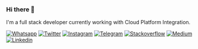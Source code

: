 ### Hi there 👋

<p>I'm a full stack developer currently working with Cloud Platform Integration. </p>

<p>
<a href="https://api.whatsapp.com/send?phone=5551985146188&amp;text=Hello" rel="nofollow"><img src="https://camo.githubusercontent.com/d6f825c25bfb801aff99455fbd900c91d66f12fe0ff4bc1957a17a9ada2e90f5/68747470733a2f2f696d672e736869656c64732e696f2f62616467652f57686174736170702d3133313331333f7374796c653d666c61742d737175617265266c6f676f3d7768617473617070" alt="Whatsapp     " data-canonical-src="https://img.shields.io/badge/Whatsapp-131313?style=flat-square&amp;logo=whatsapp" style="max-width:100%;"></a>
    <a href="https://twitter.com/mechamorafa" rel="nofollow"><img src="https://camo.githubusercontent.com/d66371f514dd0bc744db4213072bb39ce33cc4cf08f14cf600d7547d4aa06161/68747470733a2f2f696d672e736869656c64732e696f2f62616467652f547769747465722d3133313331333f7374796c653d666c61742d737175617265266c6f676f3d74776974746572" alt="Twitter      " data-canonical-src="https://img.shields.io/badge/Twitter-131313?style=flat-square&amp;logo=twitter" style="max-width:100%;"></a>
    <a href="https://instagram.com/mechamorafa" rel="nofollow"><img src="https://camo.githubusercontent.com/90c518d538b748debc00db3a8693967671cf7a8675b63cfb618b3aa2a3587c06/68747470733a2f2f696d672e736869656c64732e696f2f62616467652f496e7374616772616d2d3133313331333f7374796c653d666c61742d737175617265266c6f676f3d696e7374616772616d" alt="Instagram    " data-canonical-src="https://img.shields.io/badge/Instagram-131313?style=flat-square&amp;logo=instagram" style="max-width:100%;"></a>
    <a href="https://t.me/mechamorafa" rel="nofollow"><img src="https://camo.githubusercontent.com/621b4d5ab1d1dfffcaf5aba30b5a82ea062e611c959c745a55b0c0a3f8eec5d7/68747470733a2f2f696d672e736869656c64732e696f2f62616467652f54656c656772616d2d3133313331333f7374796c653d666c61742d737175617265266c6f676f3d74656c656772616d" alt="Telegram     " data-canonical-src="https://img.shields.io/badge/Telegram-131313?style=flat-square&amp;logo=telegram" style="max-width:100%;"></a>
    <a href="https://stackoverflow.com/users/15515085/rafael-ramos" rel="nofollow"><img src="https://camo.githubusercontent.com/7251ef1524174ba84e0b7550d6f83721cc6de7b44c04ad35e15cc35199a007a5/68747470733a2f2f696d672e736869656c64732e696f2f62616467652f537461636b6f766572666c6f772d3133313331333f7374796c653d666c61742d737175617265266c6f676f3d537461636b6f766572666c6f77" alt="Stackoverflow" data-canonical-src="https://img.shields.io/badge/Stackoverflow-131313?style=flat-square&amp;logo=Stackoverflow" style="max-width:100%;"></a>
    <a href="https://medium.com/@mechamorafa" rel="nofollow"><img src="https://camo.githubusercontent.com/e1fe76635b88704bcf19fa7520ef188e1a5d7309251848e14fcfb83e9a73d827/68747470733a2f2f696d672e736869656c64732e696f2f62616467652f4d656469756d2d3133313331333f7374796c653d666c61742d737175617265266c6f676f3d6d656469756d" alt="Medium       " data-canonical-src="https://img.shields.io/badge/Medium-131313?style=flat-square&amp;logo=medium" style="max-width:100%;"></a>
    <a href="https://www.linkedin.com/in/rafaelsramos/" rel="nofollow"><img src="https://camo.githubusercontent.com/7b1856aafb5afd8321bd275108cdfea8462bcc8633e8d54b64109c599a3680a6/68747470733a2f2f696d672e736869656c64732e696f2f62616467652f4c696e6b6564496e2d3133313331333f7374796c653d666c61742d737175617265266c6f676f3d4c696e6b6564696e" alt="Linkedin     " data-canonical-src="https://img.shields.io/badge/LinkedIn-131313?style=flat-square&amp;logo=Linkedin" style="max-width:100%;"></a>

</p>
